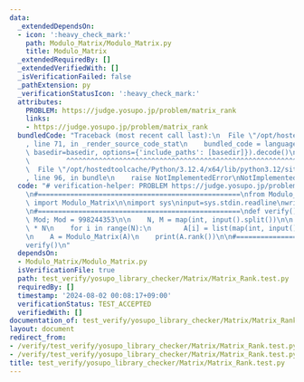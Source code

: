 ```yaml
---
data:
  _extendedDependsOn:
  - icon: ':heavy_check_mark:'
    path: Modulo_Matrix/Modulo_Matrix.py
    title: Modulo_Matrix
  _extendedRequiredBy: []
  _extendedVerifiedWith: []
  _isVerificationFailed: false
  _pathExtension: py
  _verificationStatusIcon: ':heavy_check_mark:'
  attributes:
    PROBLEM: https://judge.yosupo.jp/problem/matrix_rank
    links:
    - https://judge.yosupo.jp/problem/matrix_rank
  bundledCode: "Traceback (most recent call last):\n  File \"/opt/hostedtoolcache/Python/3.12.4/x64/lib/python3.12/site-packages/onlinejudge_verify/documentation/build.py\"\
    , line 71, in _render_source_code_stat\n    bundled_code = language.bundle(stat.path,\
    \ basedir=basedir, options={'include_paths': [basedir]}).decode()\n          \
    \         ^^^^^^^^^^^^^^^^^^^^^^^^^^^^^^^^^^^^^^^^^^^^^^^^^^^^^^^^^^^^^^^^^^^^^^^^^^^^^^^^^\n\
    \  File \"/opt/hostedtoolcache/Python/3.12.4/x64/lib/python3.12/site-packages/onlinejudge_verify/languages/python.py\"\
    , line 96, in bundle\n    raise NotImplementedError\nNotImplementedError\n"
  code: "# verification-helper: PROBLEM https://judge.yosupo.jp/problem/matrix_rank\n\
    \n#==================================================\nfrom Modulo_Matrix.Modulo_Matrix\
    \ import Modulo_Matrix\n\nimport sys\ninput=sys.stdin.readline\nwrite=sys.stdout.write\n\
    \n#==================================================\ndef verify():\n    global\
    \ Mod; Mod = 998244353\n\n    N, M = map(int, input().split())\n\n    A = [None]\
    \ * N\n    for i in range(N):\n        A[i] = list(map(int, input().split()))\n\
    \n    A = Modulo_Matrix(A)\n    print(A.rank())\n\n#==================================================\n\
    verify()\n"
  dependsOn:
  - Modulo_Matrix/Modulo_Matrix.py
  isVerificationFile: true
  path: test_verify/yosupo_library_checker/Matrix/Matrix_Rank.test.py
  requiredBy: []
  timestamp: '2024-08-02 00:08:17+09:00'
  verificationStatus: TEST_ACCEPTED
  verifiedWith: []
documentation_of: test_verify/yosupo_library_checker/Matrix/Matrix_Rank.test.py
layout: document
redirect_from:
- /verify/test_verify/yosupo_library_checker/Matrix/Matrix_Rank.test.py
- /verify/test_verify/yosupo_library_checker/Matrix/Matrix_Rank.test.py.html
title: test_verify/yosupo_library_checker/Matrix/Matrix_Rank.test.py
---
```

